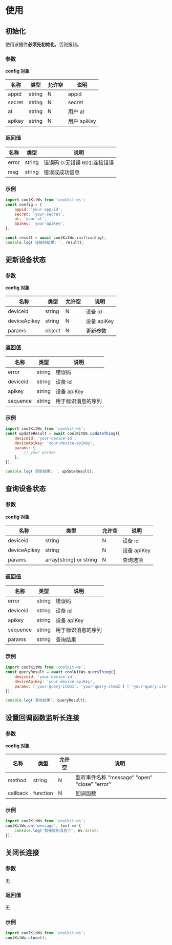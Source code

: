 # 使用

## 初始化

使用该插件**必须先初始化**，否则报错。

### 参数

**config 对象**

| 名称 | 类型 | 允许空 | 说明|
| --- | --- | --- | --- |
|appid| string| N|appid|
|secret| string| N|secret|
|at| string|N|用户 at|
|apikey| string|N|用户 apiKey|

### 返回值

| 名称  | 类型   | 说明                         |
| ----- | ------ | ---------------------------- |
| error | string | 错误码 0:无错误 601:连接错误 |
| msg   | string | 错误或成功信息               |

### 示例

```js
import coolKitWs from 'coolkit-ws';
const config = {
    appid: 'your-app-id',
    secret: 'your-secret',
    at: 'your-at',
    apikey: 'your-apiKey',
};

const result = await coolKitWs.init(config);
console.log('连接的结果: ', result);
```

## 更新设备状态

### 参数

**config 对象**

| 名称 | 类型 | 允许空 | 说明|
| --- | --- | --- | --- |
|deviceid| string| N|设备 id|
|deviceApikey| string| N|设备 apiKey|
|params| object|N|更新参数|

### 返回值

| 名称     | 类型   | 说明               |
| -------- | ------ | ------------------ |
| error    | string | 错误码             |
| deviceid | string | 设备 id            |
| apikey   | string | 设备 apiKey        |
| sequence | string | 用于标识消息的序列 |

### 示例

```js
import coolKitWs from 'coolkit-ws';
const updateResult = await coolKitWs.updateThing({
    deviceid: 'your-device-id',
    deviceApikey: 'your-device-apiKey',
    params: {
        // your params
    },
});

console.log('更新结果: ', updateResult);
```

## 查询设备状态

### 参数

**config 对象**

| 名称 | 类型 | 允许空 | 说明|
| --- | --- | --- | --- |
|deviceid| string| N|设备 id|
|deviceApikey| string| N|设备 apiKey|
|params| array[string] or string |N|查询选项|

### 返回值

| 名称     | 类型   | 说明               |
| -------- | ------ | ------------------ |
| error    | string | 错误码             |
| deviceid | string | 设备 id            |
| apikey   | string | 设备 apiKey        |
| sequence | string | 用于标识消息的序列 |
| params   | string | 查询结果           |

### 示例

```js
import coolKitWs from 'coolkit-ws';
const queryResult = await coolKitWs.queryThing({
    deviceid: 'your-device-id',
    deviceApikey: 'your-device-apiKey',
    params: ['your-query-item1', 'your-query-item2'] | 'your-query-item',
});

console.log('查询结果', queryResult);
```

## 设置回调函数监听长连接

### 参数

**config 对象**

| 名称 | 类型 | 允许空 | 说明|
| --- | --- | --- | --- |
|method| string| N|监听事件名称 "message" "open" "close" "error"|
|callback| function| N|回调函数|

### 示例

```js
import coolKitWs from 'coolkit-ws';
coolKitWs.on('message', (ev) => {
    console.log('我接收到消息了', ev.data);
});
```

## 关闭长连接

### 参数

无

### 返回值

无

### 示例

```js
import coolKitWs from 'coolkit-ws';
coolKitWs.close();
```
